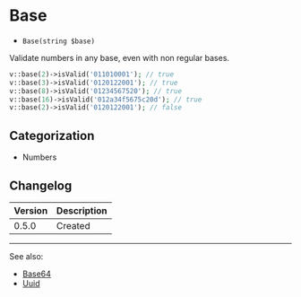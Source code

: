 # Base

- `Base(string $base)`

Validate numbers in any base, even with non regular bases.

```php
v::base(2)->isValid('011010001'); // true
v::base(3)->isValid('0120122001'); // true
v::base(8)->isValid('01234567520'); // true
v::base(16)->isValid('012a34f5675c20d'); // true
v::base(2)->isValid('0120122001'); // false
```

## Categorization

- Numbers

## Changelog

Version | Description
--------|-------------
  0.5.0 | Created

***
See also:

- [Base64](Base64.md)
- [Uuid](Uuid.md)
